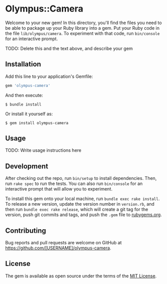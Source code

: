 # Olympus::Camera

Welcome to your new gem! In this directory, you'll find the files you need to be able to package up your Ruby library into a gem. Put your Ruby code in the file `lib/olympus/camera`. To experiment with that code, run `bin/console` for an interactive prompt.

TODO: Delete this and the text above, and describe your gem

## Installation

Add this line to your application's Gemfile:

```ruby
gem 'olympus-camera'
```

And then execute:

    $ bundle install

Or install it yourself as:

    $ gem install olympus-camera

## Usage

TODO: Write usage instructions here

## Development

After checking out the repo, run `bin/setup` to install dependencies. Then, run `rake spec` to run the tests. You can also run `bin/console` for an interactive prompt that will allow you to experiment.

To install this gem onto your local machine, run `bundle exec rake install`. To release a new version, update the version number in `version.rb`, and then run `bundle exec rake release`, which will create a git tag for the version, push git commits and tags, and push the `.gem` file to [rubygems.org](https://rubygems.org).

## Contributing

Bug reports and pull requests are welcome on GitHub at https://github.com/[USERNAME]/olympus-camera.


## License

The gem is available as open source under the terms of the [MIT License](https://opensource.org/licenses/MIT).
